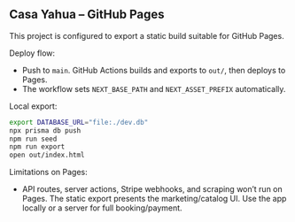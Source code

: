 ## Casa Yahua – GitHub Pages

This project is configured to export a static build suitable for GitHub Pages.

Deploy flow:
- Push to `main`. GitHub Actions builds and exports to `out/`, then deploys to Pages.
- The workflow sets `NEXT_BASE_PATH` and `NEXT_ASSET_PREFIX` automatically.

Local export:
```bash
export DATABASE_URL="file:./dev.db"
npx prisma db push
npm run seed
npm run export
open out/index.html
```

Limitations on Pages:
- API routes, server actions, Stripe webhooks, and scraping won’t run on Pages. The static export presents the marketing/catalog UI. Use the app locally or a server for full booking/payment.


